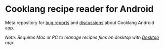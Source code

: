 # Cooklang recipe reader for Android

Meta repository for [bug reports](https://github.com/cooklang/cooklang-app-android/issues) and [discussions](https://github.com/cooklang/cooklang-app-android/discussions) about Cooklang Android app.

_Note: Requires Mac or PC to manage recipes files on desktop with [Desktop](https://github.com/cooklang/cooklang-app-desktop) app._
